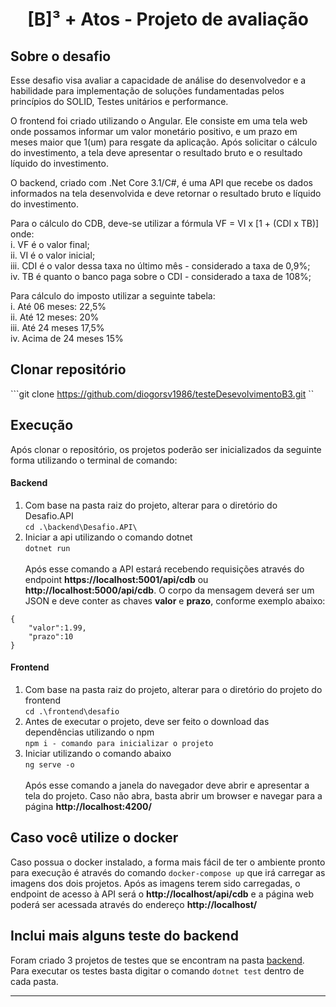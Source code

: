 <h1 align="center">
  [B]³ + Atos - Projeto de avaliação 
</h1>

## Sobre o desafio
<p>
Esse desafio visa avaliar a capacidade de análise do desenvolvedor e a habilidade para implementação de soluções fundamentadas pelos princípios do SOLID, Testes unitários e performance.
</p>
<p>
O frontend foi criado utilizando o Angular. Ele consiste em uma tela web onde possamos informar um valor monetário positivo, e um prazo em meses maior que 1(um) para resgate da aplicação. Após solicitar o cálculo do investimento, a tela deve apresentar o resultado bruto e o resultado líquido do investimento. 
</p>
<p>
O backend, criado com .Net Core 3.1/C#, é uma API que recebe os dados informados na tela desenvolvida e deve retornar o resultado bruto e líquido do investimento.<br>
</p>
<p>
Para o cálculo do CDB, deve-se utilizar a fórmula VF = VI x [1 + (CDI x TB)] onde:<br>
i. VF é o valor final;<br>
ii. VI é o valor inicial;<br>
iii. CDI é o valor dessa taxa no último mês - considerado a taxa de 0,9%;<br>
iv. TB é quanto o banco paga sobre o CDI - considerado a taxa de 108%;<br>
</p>
<p>
Para cálculo do imposto utilizar a seguinte tabela:<br>
i. Até 06 meses: 22,5%<br>
ii. Até 12 meses: 20%<br>
iii. Até 24 meses 17,5%<br>
iv. Acima de 24 meses 15%<br>
</p>

## Clonar repositório
```git clone https://github.com/diogorsv1986/testeDesevolvimentoB3.git ``

## Execução
Após clonar o repositório, os projetos poderão ser inicializados da seguinte forma utilizando o terminal de comando:
#### Backend
1. Com base na pasta raiz do projeto, alterar para o diretório do Desafio.API<br>
 ```cd .\backend\Desafio.API\```
2. Iniciar a api utilizando o comando dotnet<br>
```dotnet run```<br><br>
Após esse comando a API estará recebendo requisições através do endpoint **https://localhost:5001/api/cdb** ou **http://localhost:5000/api/cdb**. O corpo da mensagem deverá ser um JSON e deve conter as chaves __valor__ e __prazo__, conforme exemplo abaixo:<br>
```
{
	"valor":1.99,
	"prazo":10
}
```

#### Frontend
1. Com base na pasta raiz do projeto, alterar para o diretório do projeto do frontend<br>
 ```cd .\frontend\desafio```
2. Antes de executar o projeto, deve ser feito o download das dependências utilizando o npm<br>
```npm i - comando para inicializar o projeto```
3. Iniciar utilizando o comando abaixo<br>
```ng serve -o```<br><br>
Após esse comando a janela do navegador deve abrir e apresentar a tela do projeto. Caso não abra, basta abrir um browser e navegar para a página **http://localhost:4200/**

## Caso você utilize o docker
Caso possua o docker instalado, a forma mais fácil de ter o ambiente pronto para execução é através do comando ```docker-compose up``` que irá carregar as imagens dos dois projetos. Após as imagens terem sido carregadas, o endpoint de acesso à API será o **http://localhost/api/cdb** e a página web poderá ser acessada através do endereço **http://localhost/**<br>

## Inclui mais alguns teste do backend
Foram criado 3 projetos de testes que se encontram na pasta [backend](./backend/). Para executar os testes basta digitar o comando ```dotnet test``` dentro de cada pasta.
<hr>

